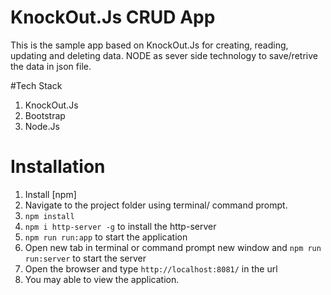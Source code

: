 # KnockOut.Js CRUD App

This is the sample app based on KnockOut.Js for creating, reading, updating and deleting data. NODE as sever side technology to save/retrive the data in json file.

#Tech Stack
1. KnockOut.Js
2. Bootstrap
3. Node.Js

# Installation

1. Install [npm]
2. Navigate to the project folder using terminal/ command prompt.
3. `npm install`
4. `npm i http-server -g` to install the http-server
4. `npm run run:app` to start the application
5. Open new tab in terminal or command prompt new window and `npm run run:server` to start the server
6. Open the browser and type `http://localhost:8081/` in the url
7. You may able to view the application.